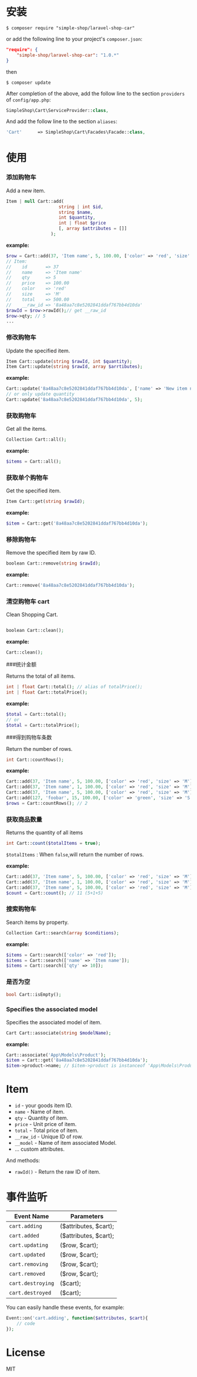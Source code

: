 
# 安装

```shell
$ composer require "simple-shop/laravel-shop-car"
```

  or add the following line to your project's `composer.json`:

```json
"require": {
    "simple-shop/laravel-shop-car": "1.0.*"
}
```

then

```shell
$ composer update
```

After completion of the above, add the follow line to the section `providers` of `config/app.php`:

```php
SimpleShop\Cart\ServiceProvider::class,
```

And add the follow line to the section `aliases`:

```php
'Cart'      => SimpleShop\Cart\Facades\Facade::class,
```

# 使用

### 添加购物车

Add a new item.

```php
Item | null Cart::add(
                    string | int $id,
                    string $name,
                    int $quantity,
                    int | float $price
                    [, array $attributes = []]
                 );
```

**example:**

```php
$row = Cart::add(37, 'Item name', 5, 100.00, ['color' => 'red', 'size' => 'M']);
// Item:
//    id       => 37
//    name     => 'Item name'
//    qty      => 5
//    price    => 100.00
//    color    => 'red'
//    size     => 'M'
//    total    => 500.00
//    __raw_id => '8a48aa7c8e5202841ddaf767bb4d10da'
$rawId = $row->rawId();// get __raw_id
$row->qty; // 5
...
```

### 修改购物车

Update the specified item.

```php
Item Cart::update(string $rawId, int $quantity);
Item Cart::update(string $rawId, array $arrtibutes);
```

**example:**

```php
Cart::update('8a48aa7c8e5202841ddaf767bb4d10da', ['name' => 'New item name');
// or only update quantity
Cart::update('8a48aa7c8e5202841ddaf767bb4d10da', 5);
```

### 获取购物车

Get all the items.

```php
Collection Cart::all();
```

**example:**

```php
$items = Cart::all();
```


### 获取单个购物车

Get the specified item.

```php
Item Cart::get(string $rawId);
```

**example:**

```php
$item = Cart::get('8a48aa7c8e5202841ddaf767bb4d10da');
```

### 移除购物车

Remove the specified item by raw ID.

```php
boolean Cart::remove(string $rawId);
```

**example:**

```php
Cart::remove('8a48aa7c8e5202841ddaf767bb4d10da');
```

### 清空购物车 cart

Clean Shopping Cart.

```php

boolean Cart::clean(); 
```

**example:**

```php
Cart::clean();
```

###统计金额

Returns the total of all items.

```php
int | float Cart::total(); // alias of totalPrice();
int | float Cart::totalPrice();
```

**example:**

```php
$total = Cart::total();
// or
$total = Cart::totalPrice();
```


###得到购物车条数

Return the number of rows.

```php
int Cart::countRows();
```

**example:**

```php
Cart::add(37, 'Item name', 5, 100.00, ['color' => 'red', 'size' => 'M']);
Cart::add(37, 'Item name', 1, 100.00, ['color' => 'red', 'size' => 'M']);
Cart::add(37, 'Item name', 5, 100.00, ['color' => 'red', 'size' => 'M']);
Cart::add(127, 'foobar', 15, 100.00, ['color' => 'green', 'size' => 'S']);
$rows = Cart::countRows(); // 2
```


### 获取商品数量

Returns the quantity of all items

```php
int Cart::count($totalItems = true);
```

`$totalItems` : When `false`,will return the number of rows.

**example:**

```php
Cart::add(37, 'Item name', 5, 100.00, ['color' => 'red', 'size' => 'M']);
Cart::add(37, 'Item name', 1, 100.00, ['color' => 'red', 'size' => 'M']);
Cart::add(37, 'Item name', 5, 100.00, ['color' => 'red', 'size' => 'M']);
$count = Cart::count(); // 11 (5+1+5)
```

### 搜索购物车

Search items by property.

```php
Collection Cart::search(array $conditions);
```

**example:**

```php
$items = Cart::search(['color' => 'red']);
$items = Cart::search(['name' => 'Item name']);
$items = Cart::search(['qty' => 10]);
```

### 是否为空

```php
bool Cart::isEmpty();
```

### Specifies the associated model

Specifies the associated model of item.

```php
Cart Cart::associate(string $modelName);
```

**example:**

```php
Cart::associate('App\Models\Product');
$item = Cart::get('8a48aa7c8e5202841ddaf767bb4d10da');
$item->product->name; // $item->product is instanceof 'App\Models\Product'
```


# Item


- `id`       - your goods item ID.
- `name`     - Name of item.
- `qty`      - Quantity of item.
- `price`    - Unit price of item.
- `total`    - Total price of item.
- `__raw_id` - Unique ID of row.
- `__model`  - Name of item associated Model.
- ... custom attributes.

And methods:

 - `rawId()` - Return the raw ID of item.

# 事件监听

| Event Name | Parameters |
| -------  | ------- |
| `cart.adding`  | ($attributes, $cart); |
| `cart.added`  | ($attributes, $cart); |
| `cart.updating`  | ($row, $cart); |
| `cart.updated`  | ($row, $cart); |
| `cart.removing`  | ($row, $cart); |
| `cart.removed`  | ($row, $cart); |
| `cart.destroying`  | ($cart); |
| `cart.destroyed`  | ($cart); |

You can easily handle these events, for example:

```php
Event::on('cart.adding', function($attributes, $cart){
    // code
});
```

# License

MIT